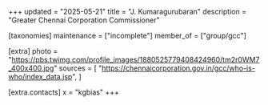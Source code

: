 +++
updated = "2025-05-21"
title = "J. Kumaragurubaran"
description = "Greater Chennai Corporation Commissioner"

[taxonomies]
maintenance = ["incomplete"]
member_of = ["group/gcc"]

[extra]
photo = "https://pbs.twimg.com/profile_images/1880525779408424960/tm2r0WM7_400x400.jpg"
sources = [
    "https://chennaicorporation.gov.in/gcc/who-is-who/index_data.jsp",
]

[extra.contacts]
x = "kgbias"
+++

